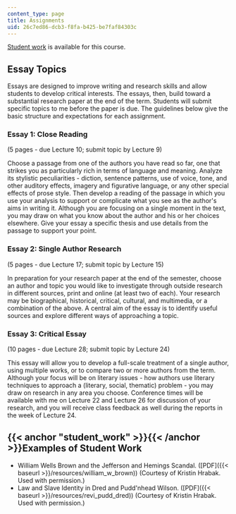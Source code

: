 ```yaml
---
content_type: page
title: Assignments
uid: 26c7ed86-dcb3-f8fa-b425-be7faf84303c
---
```


[Student work](#student_work) is available for this course.

Essay Topics
------------

Essays are designed to improve writing and research skills and allow students to develop critical interests. The essays, then, build toward a substantial research paper at the end of the term. Students will submit specific topics to me before the paper is due. The guidelines below give the basic structure and expectations for each assignment.

### Essay 1: Close Reading

(5 pages - due Lecture 10; submit topic by Lecture 9)

Choose a passage from one of the authors you have read so far, one that strikes you as particularly rich in terms of language and meaning. Analyze its stylistic peculiarities - diction, sentence patterns, use of voice, tone, and other auditory effects, imagery and figurative language, or any other special effects of prose style. Then develop a reading of the passage in which you use your analysis to support or complicate what you see as the author's aims in writing it. Although you are focusing on a single moment in the text, you may draw on what you know about the author and his or her choices elsewhere. Give your essay a specific thesis and use details from the passage to support your point.

### Essay 2: Single Author Research

(5 pages - due Lecture 17; submit topic by Lecture 15)

In preparation for your research paper at the end of the semester, choose an author and topic you would like to investigate through outside research in different sources, print and online (at least two of each). Your research may be biographical, historical, critical, cultural, and multimedia, or a combination of the above. A central aim of the essay is to identify useful sources and explore different ways of approaching a topic.

### Essay 3: Critical Essay

(10 pages - due Lecture 28; submit topic by Lecture 24)

This essay will allow you to develop a full-scale treatment of a single author, using multiple works, or to compare two or more authors from the term. Although your focus will be on literary issues - how authors use literary techniques to approach a (literary, social, thematic) problem - you may draw on research in any area you choose. Conference times will be available with me on Lecture 22 and Lecture 26 for discussion of your research, and you will receive class feedback as well during the reports in the week of Lecture 24.

{{< anchor "student_work" >}}{{< /anchor >}}Examples of Student Work
--------------------------------------------------------------------

*   William Wells Brown and the Jefferson and Hemings Scandal. ([PDF]({{< baseurl >}}/resources/william_w_brown)) (Courtesy of Kristin Hrabak. Used with permission.)
*   Law and Slave Identity in Dred and Pudd'nhead Wilson. ([PDF]({{< baseurl >}}/resources/revi_pudd_dred)) (Courtesy of Kristin Hrabak. Used with permission.)